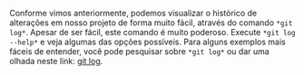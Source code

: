 Conforme vimos anteriormente, podemos visualizar o histórico de alterações em nosso projeto de forma muito fácil, através do comando `*git log*`.
Apesar de ser fácil, este comando é muito poderoso. Execute `*git log --help*` e veja algumas das opções possíveis. Para alguns exemplos mais fáceis de entender, você pode pesquisar sobre `*git log*` ou dar uma olhada neste link: [git log](https://devhints.io/git-log).